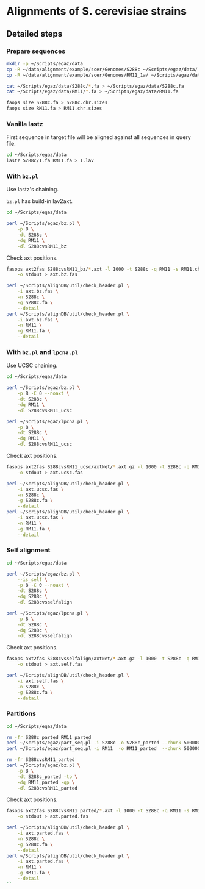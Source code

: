 # Alignments of S. cerevisiae strains

## Detailed steps

### Prepare sequences

```bash
mkdir -p ~/Scripts/egaz/data
cp -R ~/data/alignment/example/scer/Genomes/S288c ~/Scripts/egaz/data/
cp -R ~/data/alignment/example/scer/Genomes/RM11_1a/ ~/Scripts/egaz/data/RM11

cat ~/Scripts/egaz/data/S288c/*.fa > ~/Scripts/egaz/data/S288c.fa
cat ~/Scripts/egaz/data/RM11/*.fa > ~/Scripts/egaz/data/RM11.fa

faops size S288c.fa > S288c.chr.sizes
faops size RM11.fa > RM11.chr.sizes
```

### Vanilla lastz

First sequence in target file will be aligned against all sequences in query file.

```bash
cd ~/Scripts/egaz/data
lastz S288c/I.fa RM11.fa > I.lav
```

### With `bz.pl` 

Use lastz's chaining.

`bz.pl` has build-in lav2axt.

```bash
cd ~/Scripts/egaz/data

perl ~/Scripts/egaz/bz.pl \
    -p 8 \
    -dt S288c \
    -dq RM11 \
    -dl S288cvsRM11_bz
```

Check axt positions.

```bash
fasops axt2fas S288cvsRM11_bz/*.axt -l 1000 -t S288c -q RM11 -s RM11.chr.sizes \
    -o stdout > axt.bz.fas

perl ~/Scripts/alignDB/util/check_header.pl \
    -i axt.bz.fas \
    -n S288c \
    -g S288c.fa \
    --detail
perl ~/Scripts/alignDB/util/check_header.pl \
    -i axt.bz.fas \
    -n RM11 \
    -g RM11.fa \
    --detail
```

### With `bz.pl` and `lpcna.pl` 

Use UCSC chaining.

```bash
cd ~/Scripts/egaz/data

perl ~/Scripts/egaz/bz.pl \
    -p 8 -C 0 --noaxt \
    -dt S288c \
    -dq RM11 \
    -dl S288cvsRM11_ucsc

perl ~/Scripts/egaz/lpcna.pl \
    -p 8 \
    -dt S288c \
    -dq RM11 \
    -dl S288cvsRM11_ucsc
```

Check axt positions.

```bash
fasops axt2fas S288cvsRM11_ucsc/axtNet/*.axt.gz -l 1000 -t S288c -q RM11 -s RM11.chr.sizes \
    -o stdout > axt.ucsc.fas

perl ~/Scripts/alignDB/util/check_header.pl \
    -i axt.ucsc.fas \
    -n S288c \
    -g S288c.fa \
    --detail
perl ~/Scripts/alignDB/util/check_header.pl \
    -i axt.ucsc.fas \
    -n RM11 \
    -g RM11.fa \
    --detail
```

### Self alignment

```bash
cd ~/Scripts/egaz/data

perl ~/Scripts/egaz/bz.pl \
    --is_self \
    -p 8 -C 0 --noaxt \
    -dt S288c \
    -dq S288c \
    -dl S288cvsselfalign

perl ~/Scripts/egaz/lpcna.pl \
    -p 8 \
    -dt S288c \
    -dq S288c \
    -dl S288cvsselfalign
```

Check axt positions.

```bash
fasops axt2fas S288cvsselfalign/axtNet/*.axt.gz -l 1000 -t S288c -q RM11 -s S288c.chr.sizes \
    -o stdout > axt.self.fas

perl ~/Scripts/alignDB/util/check_header.pl \
    -i axt.self.fas \
    -n S288c \
    -g S288c.fa \
    --detail
```

### Partitions


```bash
cd ~/Scripts/egaz/data

rm -fr S288c_parted RM11_parted
perl ~/Scripts/egaz/part_seq.pl -i S288c -o S288c_parted --chunk 500000 --overlap 10000
perl ~/Scripts/egaz/part_seq.pl -i RM11  -o RM11_parted  --chunk 500000 --overlap 0

rm -fr S288cvsRM11_parted
perl ~/Scripts/egaz/bz.pl \
    -p 8 \
    -dt S288c_parted -tp \
    -dq RM11_parted -qp \
    -dl S288cvsRM11_parted

```

Check axt positions.

```bash
fasops axt2fas S288cvsRM11_parted/*.axt -l 1000 -t S288c -q RM11 -s RM11.chr.sizes \
    -o stdout > axt.parted.fas

perl ~/Scripts/alignDB/util/check_header.pl \
    -i axt.parted.fas \
    -n S288c \
    -g S288c.fa \
    --detail
perl ~/Scripts/alignDB/util/check_header.pl \
    -i axt.parted.fas \
    -n RM11 \
    -g RM11.fa \
    --detail
``

